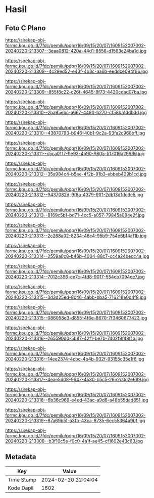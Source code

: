 # Hasil

## Foto C Plano

https://sirekap-obj-formc.kpu.go.id/7fdc/pemilu/pdpr/16/09/15/20/07/1609152007002-20240220-213307--3eaa0812-420a-44d1-8556-d1563e24ba1d.jpg

https://sirekap-obj-formc.kpu.go.id/7fdc/pemilu/pdpr/16/09/15/20/07/1609152007002-20240220-213309--4c29ed52-e43f-4b3c-aa6b-eeddce094f66.jpg

https://sirekap-obj-formc.kpu.go.id/7fdc/pemilu/pdpr/16/09/15/20/07/1609152007002-20240220-213309--855f8c22-c26f-4645-8f73-4420cdad07ba.jpg

https://sirekap-obj-formc.kpu.go.id/7fdc/pemilu/pdpr/16/09/15/20/07/1609152007002-20240220-213310--2ba95ebc-a667-4490-b270-c158ba1ddbdd.jpg

https://sirekap-obj-formc.kpu.go.id/7fdc/pemilu/pdpr/16/09/15/20/07/1609152007002-20240220-213310--43870793-b946-40b1-9c2a-93fa2c968bff.jpg

https://sirekap-obj-formc.kpu.go.id/7fdc/pemilu/pdpr/16/09/15/20/07/1609152007002-20240220-213311--c5ca0117-9e93-4b90-9805-b17016a29966.jpg

https://sirekap-obj-formc.kpu.go.id/7fdc/pemilu/pdpr/16/09/15/20/07/1609152007002-20240220-213312--35a984c4-b5ee-4f2b-91b3-ebbeb429b1cd.jpg

https://sirekap-obj-formc.kpu.go.id/7fdc/pemilu/pdpr/16/09/15/20/07/1609152007002-20240220-213312--9437082d-9f6a-4379-9ff1-2db13d1dcde5.jpg

https://sirekap-obj-formc.kpu.go.id/7fdc/pemilu/pdpr/16/09/15/20/07/1609152007002-20240220-213313--8169c5b1-bd71-4cc5-a057-79845a084e2f.jpg

https://sirekap-obj-formc.kpu.go.id/7fdc/pemilu/pdpr/16/09/15/20/07/1609152007002-20240220-213313--2c268a02-8234-46c4-95b9-754e6b14af1b.jpg

https://sirekap-obj-formc.kpu.go.id/7fdc/pemilu/pdpr/16/09/15/20/07/1609152007002-20240220-213314--2559a0c8-b46b-4004-88c7-cc4a24bedc4a.jpg

https://sirekap-obj-formc.kpu.go.id/7fdc/pemilu/pdpr/16/09/15/20/07/1609152007002-20240220-213314--7012c396-ce7c-4fd8-9017-554cb7094ce7.jpg

https://sirekap-obj-formc.kpu.go.id/7fdc/pemilu/pdpr/16/09/15/20/07/1609152007002-20240220-213315--3d3d25ed-8c46-4abb-bba5-716218e0d4f8.jpg

https://sirekap-obj-formc.kpu.go.id/7fdc/pemilu/pdpr/16/09/15/20/07/1609152007002-20240220-213315--086058e3-d855-4f6e-8670-7f3460677423.jpg

https://sirekap-obj-formc.kpu.go.id/7fdc/pemilu/pdpr/16/09/15/20/07/1609152007002-20240220-213316--265590d0-5b87-42f1-be7b-7d02f9f48f1b.jpg

https://sirekap-obj-formc.kpu.go.id/7fdc/pemilu/pdpr/16/09/15/20/07/1609152007002-20240220-213316--14ee2374-4cbc-4b4b-932f-93155c35e1f6.jpg

https://sirekap-obj-formc.kpu.go.id/7fdc/pemilu/pdpr/16/09/15/20/07/1609152007002-20240220-213317--4eae5d08-9647-4530-b5c5-26e2c0c2e689.jpg

https://sirekap-obj-formc.kpu.go.id/7fdc/pemilu/pdpr/16/09/15/20/07/1609152007002-20240220-213318--6b36c969-e4ed-43ac-a9d6-a48b55dad851.jpg

https://sirekap-obj-formc.kpu.go.id/7fdc/pemilu/pdpr/16/09/15/20/07/1609152007002-20240220-213319--87a69b5f-a3fb-43ca-8735-6ec55364a9b1.jpg

https://sirekap-obj-formc.kpu.go.id/7fdc/pemilu/pdpr/16/09/15/20/07/1609152007002-20240220-213308--b3f10c5e-f0c0-4a1f-ae45-cf1602e43c63.jpg


## Metadata

| Key        | Value               |
| ---------- | ------------------- |
| Time Stamp | 2024-02-20 22:04:04 |
| Kode Dapil | 1602                |



